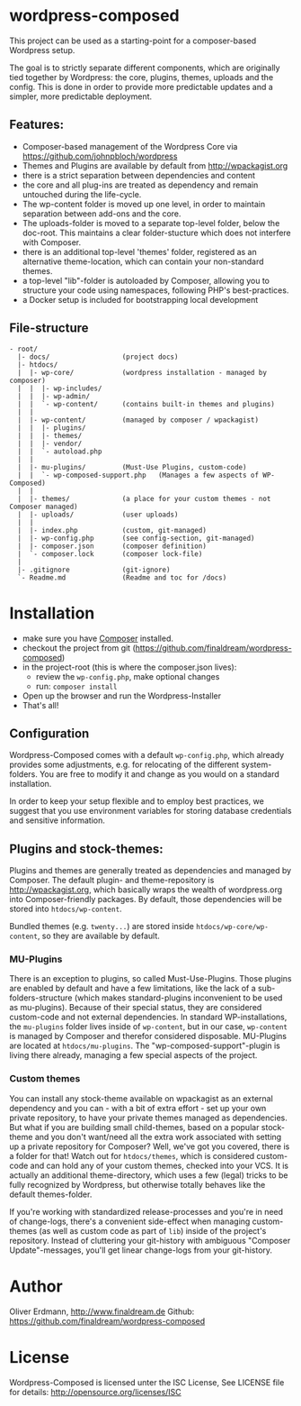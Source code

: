 # wordpress-composed
This project can be used as a starting-point for a composer-based Wordpress setup.

The goal is to strictly separate different components, which are originally tied
together by Wordpress: the core, plugins, themes, uploads and the
config. This is done in order to provide more predictable updates and a simpler,
more predictable deployment.

## Features:

* Composer-based management of the Wordpress Core via https://github.com/johnpbloch/wordpress
* Themes and Plugins are available by default from http://wpackagist.org
* there is a strict separation between dependencies and content
* the core and all plug-ins are treated as dependency and remain untouched during the life-cycle.
* The wp-content folder is moved up one level, in order to maintain separation between add-ons and the core.
* The uploads-folder is moved to a separate top-level folder, below the doc-root.
    This maintains a clear folder-stucture which does not interfere with Composer.
* there is an additional top-level 'themes' folder, registered as an alternative theme-location, 
    which can contain your non-standard themes.
* a top-level "lib"-folder is autoloaded by Composer, allowing you to structure your code using namespaces, following
    PHP's best-practices.
* a Docker setup is included for bootstrapping local development

## File-structure

```
- root/
  |- docs/                  (project docs)
  |- htdocs/
  |  |- wp-core/            (wordpress installation - managed by composer)
  |  |  |- wp-includes/
  |  |  |- wp-admin/
  |  |  `- wp-content/      (contains built-in themes and plugins)
  |  |
  |  |- wp-content/         (managed by composer / wpackagist)
  |  |  |- plugins/
  |  |  |- themes/
  |  |  |- vendor/
  |  |  `- autoload.php
  |  |
  |  |- mu-plugins/         (Must-Use Plugins, custom-code)
  |  |  `- wp-composed-support.php   (Manages a few aspects of WP-Composed)
  |  |
  |  |- themes/             (a place for your custom themes - not Composer managed)
  |  |- uploads/            (user uploads)
  |  |
  |  |- index.php           (custom, git-managed)
  |  |- wp-config.php       (see config-section, git-managed)
  |  |- composer.json       (composer definition)
  |  `- composer.lock       (composer lock-file)
  |
  |- .gitignore             (git-ignore)
  `- Readme.md              (Readme and toc for /docs)

```

# Installation

* make sure you have [Composer](https://getcomposer.org/doc/00-intro.md#installation-nix) installed.
* checkout the project from git (https://github.com/finaldream/wordpress-composed)
* in the project-root (this is where the composer.json lives):
  * review the `wp-config.php`, make optional changes
  * run: `composer install`
* Open up the browser and run the Wordpress-Installer
* That's all!

## Configuration

Wordpress-Composed comes with a default `wp-config.php`, which already provides some adjustments, e.g. for relocating of 
the different system-folders. You are free to modify it and change as you would on a standard installation. 

In order to keep your setup flexible and to employ best practices, we suggest that you use environment variables for
storing database credentials and sensitive information.

## Plugins and stock-themes:
Plugins and themes are generally treated as dependencies and managed by Composer.
The default plugin- and theme-repository is http://wpackagist.org, which basically wraps the wealth of wordpress.org 
into Composer-friendly packages. By default, those dependencies will be stored into `htdocs/wp-content`.

Bundled themes (e.g. `twenty...`) are stored inside `htdocs/wp-core/wp-content`, so they are available by default.

### MU-Plugins
There is an exception to plugins, so called Must-Use-Plugins. Those plugins are enabled by default and have a few 
limitations, like the lack of a sub-folders-structure (which makes standard-plugins inconvenient to be used as mu-plugins). 
Because of their special status, they are considered custom-code and not external dependencies. 
In standard WP-installations, the `mu-plugins` folder lives inside of `wp-content`, but in our case, 
`wp-content` is managed by Composer and therefor considered disposable. 
MU-Plugins are located at `htdocs/mu-plugins`. The "wp-composed-support"-plugin is living there already, 
managing a few special aspects of the project.

### Custom themes

You can install any stock-theme available on wpackagist as an external dependency and you can - with a bit of extra 
effort - set up your own private repository, to have your private themes managed as dependencies. 
But what if you are building small child-themes, based on a popular stock-theme and you don't want/need all the extra 
work associated with setting up a private repository for Composer? 
Well, we've got you covered, there is a folder for that! Watch out for `htdocs/themes`, which is considered custom-code 
and can hold any of your custom themes, checked into your VCS. It is actually an additional theme-directory, which uses 
a few (legal) tricks to be fully recognized by Wordpress, but otherwise totally behaves like the default themes-folder.

If you're working with standardized release-processes and you're in need of change-logs, there's a convenient side-effect 
when managing custom-themes (as well as custom code as part of `lib`) inside of the project's repository. 
Instead of cluttering your git-history with ambiguous "Composer Update"-messages, you'll get linear change-logs from your 
git-history. 


# Author
Oliver Erdmann, http://www.finaldream.de
Github: https://github.com/finaldream/wordpress-composed

# License
Wordpress-Composed is licensed unter the ISC License, See LICENSE file for details: http://opensource.org/licenses/ISC
